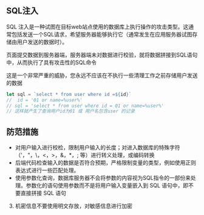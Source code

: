 
## SQL注入
SQL 注入是一种试图在目标web站点使用的数据库上执行操作的攻击类型。这通常包括发送一个SQL请求，希望服务器能够执行它（通常发生在应用服务器试图存储由用户发送的数据时）。

页面提交数据到服务器端，服务器端未对数据进行校验，就将数据拼接到SQL语句中，从而执行了具有攻击性的SQL命令

这是一个非常严重的威胁，您永远不应该在不执行一些清理工作之前存储用户发送的数据

```js
let sql = `select * from user where id =${id}`
//  id = '01 or name=%user%'
// sql = 'select * from user where id = 01 or name=%user%'
// 这样就产生了查询用户id为01 或 用户名包含user 的记录

```

## 防范措施
* 对用户输入进行校检，限制用户输入的长度；对进入数据库的特殊字符（'，"，\，<，>，&，*，; 等）进行转义处理，或编码转换
* 后端代码检查输入的数据是否符合预期，严格限制变量的类型，例如使用正则表达式进行一些匹配处理。
* 使用参数化查询，数据库服务器不会将参数的内容视为SQL指令的一部份来处理。参数化的语句使用参数而不是将用户输入变量嵌入到 SQL 语句中，即不要直接拼接 SQL 语句
3. 机密信息不要使用明文存放，对敏感信息进行加密